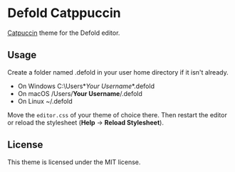 # Defold Catppuccin

[Catpuccin](https://github.com/catppuccin) theme for the Defold editor.

## Usage

Create a folder named .defold in your user home directory if it isn't already.

- On Windows C:\Users\**Your Username**\.defold
- On macOS /Users/**Your Username**/.defold
- On Linux ~/.defold

Move the `editor.css` of your theme of choice there. Then restart the editor or
reload the stylesheet (**Help** → **Reload Stylesheet**).

## License

This theme is licensed under the MIT license.